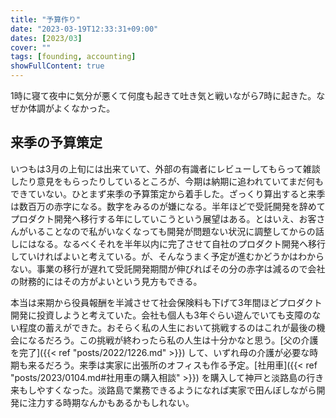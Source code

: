 ```yaml
---
title: "予算作り"
date: "2023-03-19T12:33:31+09:00"
dates: [2023/03]
cover: ""
tags: [founding, accounting]
showFullContent: true
---
```


1時に寝て夜中に気分が悪くて何度も起きて吐き気と戦いながら7時に起きた。なぜか体調がよくなかった。

## 来季の予算策定

いつもは3月の上旬には出来ていて、外部の有識者にレビューしてもらって雑談したり意見をもらったりしているところが、今期は納期に追われていてまだ何もできていない。ひとまず来季の予算策定から着手した。ざっくり算出すると来季は数百万の赤字になる。数字をみるのが嫌になる。半年ほどで受託開発を辞めてプロダクト開発へ移行する年にしていこうという展望はある。とはいえ、お客さんがいることなので私がいなくなっても開発が問題ない状況に調整してからの話しにはなる。なるべくそれを半年以内に完了させて自社のプロダクト開発へ移行していければよいと考えている。が、そんなうまく予定が進むかどうかはわからない。事業の移行が遅れて受託開発期間が伸びればその分の赤字は減るので会社の財務的にはその方がよいという見方もできる。

本当は来期から役員報酬を半減させて社会保険料も下げて3年間ほどプロダクト開発に投資しようと考えていた。会社も個人も3年ぐらい遊んでいても支障のない程度の蓄えができた。おそらく私の人生において挑戦するのはこれが最後の機会になるだろう。この挑戦が終わったら私の人生は十分かなと思う。[父の介護を完了]({{< ref "posts/2022/1226.md" >}}) して、いずれ母の介護が必要な時期も来るだろう。来季は実家に出張所のオフィスも作る予定。[社用車]({{< ref "posts/2023/0104.md#社用車の購入相談" >}}) を購入して神戸と淡路島の行き来もしやすくなった。淡路島で業務できるようになれば実家で田んぼしながら開発に注力する時期なんかもあるかもしれない。
